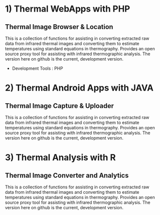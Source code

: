 # 1) Thermal WebApps with PHP 
## Thermal Image Browser & Location

This is a collection of functions for assisting in converting extracted raw data from infrared thermal images and converting them to estimate temperatures using standard equations in thermography. Provides an open source proxy tool for assisting with infrared thermographic analysis. The version here on github is the current, development version. 

*	Development Tools : PHP 

# 2) Thermal Android Apps with JAVA 
## Thermal Image Capture & Uploader

This is a collection of functions for assisting in converting extracted raw data from infrared thermal images and converting them to estimate temperatures using standard equations in thermography. Provides an open source proxy tool for assisting with infrared thermographic analysis. The version here on github is the current, development version. 

# 3) Thermal Analysis with R 
## Thermal Image Converter and Analytics

This is a collection of functions for assisting in converting extracted raw data from infrared thermal images and converting them to estimate temperatures using standard equations in thermography. Provides an open source proxy tool for assisting with infrared thermographic analysis. The version here on github is the current, development version. 
